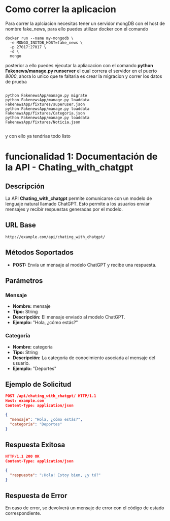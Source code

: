 # Como correr la aplicacion
Para correr la aplciacion necesitas tener un servidor mongDB con el host de nombre fake_news, para ello puedes utilizar docker  con el comando 
```
docker run --name my-mongodb \
  -e MONGO_INITDB_HOST=fake_news \
  -p 27017:27017 \
  -d \
  mongo

```
posterior a ello puedes ejecutar la apliacacion con el comando  **python Fakenews/manage.py runserver** el cual correra el servidor en el puerto _8000_, ahora lo unico que te faltaria es crear la migracion y correr los datos de prueba

````

python FakenewsApp/manage.py migrate
python FakenewsApp/manage.py loaddata FakenewsApp/fixtures/superuser.json
python FakenewsApp/manage.py loaddata FakenewsApp/fixtures/Categoria.json
python FakenewsApp/manage.py loaddata FakenewsApp/fixtures/Noticia.json


````
y con ello ya tendrias todo listo


# funcionalidad 1: Documentación de la API - Chating_with_chatgpt

## Descripción
La API **Chating_with_chatgpt** permite comunicarse con un modelo de lenguaje natural llamado ChatGPT. Esto permite a los usuarios enviar mensajes y recibir respuestas generadas por el modelo.

## URL Base
```
http://example.com/api/chating_with_chatgpt/
```

## Métodos Soportados
- **POST:** Envía un mensaje al modelo ChatGPT y recibe una respuesta.

## Parámetros

### Mensaje
- **Nombre:** mensaje
- **Tipo:** String
- **Descripción:** El mensaje enviado al modelo ChatGPT.
- **Ejemplo:** "Hola, ¿cómo estás?"

### Categoría
- **Nombre:** categoria
- **Tipo:** String
- **Descripción:** La categoría de conocimiento asociada al mensaje del usuario.
- **Ejemplo:** "Deportes"

## Ejemplo de Solicitud
```json
POST /api/chating_with_chatgpt/ HTTP/1.1
Host: example.com
Content-Type: application/json

{
  "mensaje": "Hola, ¿cómo estás?",
  "categoria": "Deportes"
}
```

## Respuesta Exitosa
```json
HTTP/1.1 200 OK
Content-Type: application/json

{
  "respuesta": "¡Hola! Estoy bien, ¿y tú?"
}
```

## Respuesta de Error
En caso de error, se devolverá un mensaje de error con el código de estado correspondiente.



